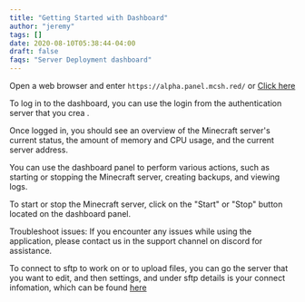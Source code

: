 ```yaml
---
title: "Getting Started with Dashboard"
author: "jeremy"
tags: []
date: 2020-08-10T05:38:44-04:00
draft: false
faqs: "Server Deployment dashboard"
---
```




Open a web browser and enter ` https://alpha.panel.mcsh.red/ ` or [Click here](https://alpha.panel.mcsh.red/)

To log in to the dashboard, you can use the login from the authentication server that you crea .

Once logged in, you should see an overview of the Minecraft server's current status, the amount of memory and CPU usage, and the current server address.

You can use the dashboard panel to perform various actions, such as starting or stopping the Minecraft server, creating backups, and viewing logs.

To start or stop the Minecraft server, click on the "Start" or "Stop" button located on the dashboard panel.

Troubleshoot issues: If you encounter any issues while using the application, please contact us in the support channel on discord for assistance.


To connect to sftp to work on or to upload files, you can go the server that you want to edit, and then settings, and under sftp details is your connect infomation, which can be found [here](https://mcserverhosting.net/faqs/how-to-access-files-using-winscp/)